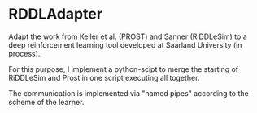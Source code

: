 # RDDLAdapter

Adapt the work from Keller et al. (PROST) and Sanner (RiDDLeSim) to a 
deep reinforcement learning tool developed at Saarland University (in process).

For this purpose, I implement a python-scipt to merge the starting of RiDDLeSim 
and Prost in one script executing all together. 

The communication is implemented via "named pipes" according to the scheme of the learner.
